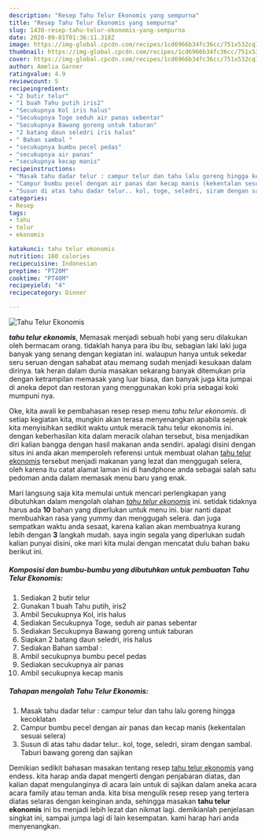 ```yaml
---
description: "Resep Tahu Telur Ekonomis yang sempurna"
title: "Resep Tahu Telur Ekonomis yang sempurna"
slug: 1430-resep-tahu-telur-ekonomis-yang-sempurna
date: 2020-09-01T01:36:11.318Z
image: https://img-global.cpcdn.com/recipes/1cd6966b34fc36cc/751x532cq70/tahu-telur-ekonomis-foto-resep-utama.jpg
thumbnail: https://img-global.cpcdn.com/recipes/1cd6966b34fc36cc/751x532cq70/tahu-telur-ekonomis-foto-resep-utama.jpg
cover: https://img-global.cpcdn.com/recipes/1cd6966b34fc36cc/751x532cq70/tahu-telur-ekonomis-foto-resep-utama.jpg
author: Amelia Garner
ratingvalue: 4.9
reviewcount: 5
recipeingredient:
- "2 butir telur"
- "1 buah Tahu putih iris2"
- "Secukupnya Kol iris halus"
- "Secukupnya Toge seduh air panas sebentar"
- "Secukupnya Bawang goreng untuk taburan"
- "2 batang daun seledri iris halus"
- " Bahan sambal "
- "secukupnya bumbu pecel pedas"
- "secukupnya air panas"
- "secukupnya kecap manis"
recipeinstructions:
- "Masak tahu dadar telur : campur telur dan tahu lalu goreng hingga kecoklatan"
- "Campur bumbu pecel dengan air panas dan kecap manis (kekentalan sesuai selera)"
- "Susun di atas tahu dadar telur.. kol, toge, seledri, siram dengan sambal. Taburi bawang goreng dan sajikan"
categories:
- Resep
tags:
- tahu
- telur
- ekonomis

katakunci: tahu telur ekonomis 
nutrition: 160 calories
recipecuisine: Indonesian
preptime: "PT20M"
cooktime: "PT40M"
recipeyield: "4"
recipecategory: Dinner

---
```



![Tahu Telur Ekonomis](https://img-global.cpcdn.com/recipes/1cd6966b34fc36cc/751x532cq70/tahu-telur-ekonomis-foto-resep-utama.jpg)

<b><i>tahu telur ekonomis</i></b>, Memasak menjadi sebuah hobi yang seru dilakukan oleh bermacam orang. tidaklah hanya para ibu ibu, sebagian laki laki juga banyak yang senang dengan kegiatan ini. walaupun hanya untuk sekedar seru seruan dengan sahabat atau memang sudah menjadi kesukaan dalam dirinya. tak heran dalam dunia masakan sekarang banyak ditemukan pria dengan ketrampilan memasak yang luar biasa, dan banyak juga kita jumpai di aneka depot dan restoran yang menggunakan koki pria sebagai koki mumpuni nya.

Oke, kita awali ke pembahasan resep resep menu <i>tahu telur ekonomis</i>. di setiap kegiatan kita, mungkin akan terasa menyenangkan apabila sejenak kita menyisihkan sedikit waktu untuk meracik tahu telur ekonomis ini. dengan keberhasilan kita dalam meracik olahan tersebut, bisa menjadikan diri kalian bangga dengan hasil makanan anda sendiri. apalagi disini dengan situs ini anda akan memperoleh referensi untuk membuat olahan <u>tahu telur ekonomis</u> tersebut menjadi makanan yang lezat dan menggugah selera, oleh karena itu catat alamat laman ini di handphone anda sebagai salah satu pedoman anda dalam memasak menu baru yang enak.




Mari langsung saja kita memulai untuk mencari perlengkapan yang dibutuhkan dalam mengolah olahan <u><i>tahu telur ekonomis</i></u> ini. setidak tidaknya harus ada <b>10</b> bahan yang diperlukan untuk menu ini. biar nanti dapat membuahkan rasa yang yummy dan menggugah selera. dan juga sempatkan waktu anda sesaat, karena kalian akan membuatnya kurang lebih dengan <b>3</b> langkah mudah. saya ingin segala yang diperlukan sudah kalian punyai disini, oke mari kita mulai dengan mencatat dulu bahan baku berikut ini.

<!--inarticleads1-->

##### Komposisi dan bumbu-bumbu yang dibutuhkan untuk pembuatan Tahu Telur Ekonomis:

1. Sediakan 2 butir telur
1. Gunakan 1 buah Tahu putih, iris2
1. Ambil Secukupnya Kol, iris halus
1. Sediakan Secukupnya Toge, seduh air panas sebentar
1. Sediakan Secukupnya Bawang goreng untuk taburan
1. Siapkan 2 batang daun seledri, iris halus
1. Sediakan  Bahan sambal :
1. Ambil secukupnya bumbu pecel pedas
1. Sediakan secukupnya air panas
1. Ambil secukupnya kecap manis




<!--inarticleads2-->

##### Tahapan mengolah Tahu Telur Ekonomis:

1. Masak tahu dadar telur : campur telur dan tahu lalu goreng hingga kecoklatan
1. Campur bumbu pecel dengan air panas dan kecap manis (kekentalan sesuai selera)
1. Susun di atas tahu dadar telur.. kol, toge, seledri, siram dengan sambal. Taburi bawang goreng dan sajikan




Demikian sedikit bahasan masakan tentang resep <u>tahu telur ekonomis</u> yang endess. kita harap anda dapat mengerti dengan penjabaran diatas, dan kalian dapat mengulanginya di acara lain untuk di sajikan dalam aneka acara acara family atau teman anda. kita bisa mengulik resep resep yang tertera diatas selaras dengan keinginan anda, sehingga masakan <b>tahu telur ekonomis</b> ini bs menjadi lebih lezat dan nikmat lagi. demikianlah penjelasan singkat ini, sampai jumpa lagi di lain kesempatan. kami harap hari anda menyenangkan.
